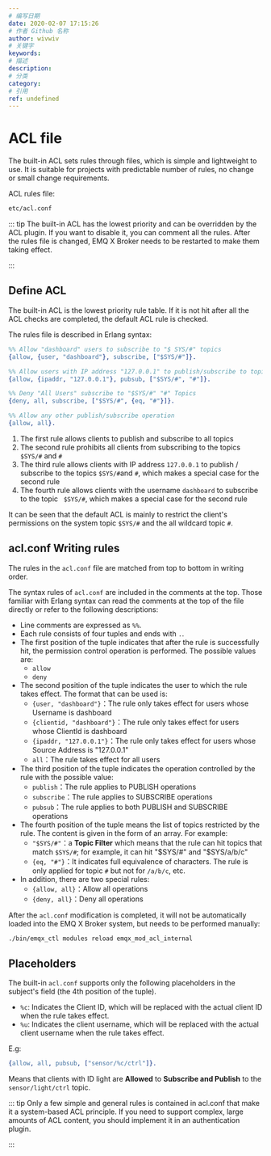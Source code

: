 ```yaml
---
# 编写日期
date: 2020-02-07 17:15:26
# 作者 Github 名称
author: wivwiv
# 关键字
keywords:
# 描述
description:
# 分类
category: 
# 引用
ref: undefined
---
```


# ACL file

The built-in ACL sets rules through files, which is simple and lightweight to use. It is suitable for projects with predictable number of rules, no change or small change requirements.

ACL rules file:

```bash
etc/acl.conf
```

::: tip
The built-in ACL has the lowest priority and can be overridden by the ACL plugin. If you want to disable it, you can comment all the rules. After the rules file is changed, EMQ X Broker needs to be restarted to make them taking effect.

:::


## Define ACL

The built-in ACL is the lowest priority rule table. If it is not hit after all the ACL checks are completed, the default ACL rule is checked.

The rules file is described in Erlang syntax:

```erlang
%% Allow "dashboard" users to subscribe to "$ SYS/#" topics
{allow, {user, "dashboard"}, subscribe, ["$SYS/#"]}.

%% Allow users with IP address "127.0.0.1" to publish/subscribe to topics "$SYS/#", "#"
{allow, {ipaddr, "127.0.0.1"}, pubsub, ["$SYS/#", "#"]}.

%% Deny "All Users" subscribe to "$SYS/#" "#" Topics
{deny, all, subscribe, ["$SYS/#", {eq, "#"}]}.

%% Allow any other publish/subscribe operation
{allow, all}.
```

1. The first rule allows clients to publish and subscribe to all topics
2. The second rule prohibits all clients from subscribing to the topics `$SYS/#` and `#`
3. The third rule allows clients with IP address `127.0.0.1` to publish / subscribe to the topics ` $SYS/# `and `#`, which makes a special case for the second rule
4. The fourth rule allows clients with the username `dashboard` to subscribe to the topic ` $SYS/#`, which makes a special case for the second rule

It can be seen that the default ACL is mainly to restrict the client's permissions on the system topic `$SYS/#` and the all wildcard topic `#`.


## acl.conf Writing rules

The rules in the `acl.conf` file are matched from top to bottom in writing order.

The syntax rules of `acl.conf` are included in the comments at the top. Those familiar with Erlang syntax can read the comments at the top of the file directly or refer to the following descriptions:

- Line comments are expressed as `%%`.
- Each rule consists of four tuples and ends with `.`.
- The first position of the tuple indicates that after the rule is successfully hit, the permission control operation is performed. The possible values are:
    * `allow`
    * `deny`
- The second position of the tuple indicates the user to which the rule takes effect. The format that can be used is:
    * `{user, "dashboard"}`：The rule only takes effect for users whose Username  is dashboard
    * `{clientid, "dashboard"}`：The rule only takes effect for users whose ClientId is dashboard
    * `{ipaddr, "127.0.0.1"}`：The rule only takes effect for users whose Source Address is "127.0.0.1"
    * `all`：The rule takes effect for all users
- The third position of the tuple indicates the operation controlled by the rule with the possible value:
    * `publish`：The rule applies to PUBLISH operations
    * `subscribe`：The rule applies to SUBSCRIBE operations
    * `pubsub`：The rule applies to both PUBLISH and SUBSCRIBE operations
- The fourth position of the tuple means the list of topics restricted by the rule. The content is given in the form of an array. For example:
    * `"$SYS/#"`：a **Topic Filter** which means that the rule can hit topics that match `$SYS/#`; for example, it can hit "$SYS/#" and "$SYS/a/b/c"
    * `{eq, "#"}`：It indicates full equivalence of characters. The rule is only applied for topic `#` but not for `/a/b/c`, etc.
- In addition, there are two special rules:
    - `{allow, all}`：Allow all operations
    - `{deny, all}`：Deny all operations

After the `acl.conf` modification is completed, it will not be automatically loaded into the EMQ X Broker system, but needs to be performed manually:

```bash
./bin/emqx_ctl modules reload emqx_mod_acl_internal
```

## Placeholders

The built-in `acl.conf` supports only the following placeholders in the subject's field (the 4th position of the tuple).

- `%c`: Indicates the Client ID, which will be replaced with the actual client ID when the rule takes effect.
- `%u`: Indicates the client username, which will be replaced with the actual client username when the rule takes effect.

E.g:

```erlang
{allow, all, pubsub, ["sensor/%c/ctrl"]}.
```

Means that clients with ID light are **Allowed** to **Subscribe and Publish** to the `sensor/light/ctrl` topic.


::: tip
Only a few simple and general rules is contained in acl.conf that make it a system-based ACL principle. If you need to support complex, large amounts of ACL content, you should implement it in an authentication plugin.

:::
